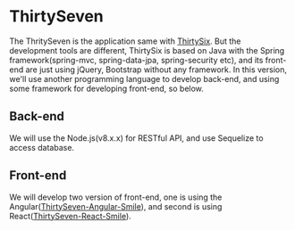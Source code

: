 # ThirtySeven
The ThritySeven is the application same with [ThirtySix](https://github.com/AbnerLin/ThirtySix). But the development tools are different, ThirtySix is based on Java with the Spring framework(spring-mvc, spring-data-jpa, spring-security etc), and its front-end are just using jQuery, Bootstrap without any framework. In this version, we'll use another programming language to develop back-end, and using some framework for developing front-end, so below.

## Back-end
We will use the Node.js(v8.x.x) for RESTful API, and use Sequelize to access database.

## Front-end
We will develop two version of front-end, one is using the Angular([ThirtySeven-Angular-Smile](https://github.com/AbnerLin/ThirtySeven-Angular-Smile)), and second is using React([ThirtySeven-React-Smile](https://github.com/AbnerLin/ThirtySeven-React-Smile)).

